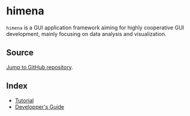 # himena

`himena` is a GUI application framework aiming for highly cooperative GUI development,
mainly focusing on data analysis and visualization.

## Source

[Jump to GitHub repository](https://github.com/hanjinliu/himena).


## Index

- [Tutorial](tutorial.md)
- [Developper's Guide](dev/index.md)
